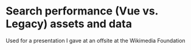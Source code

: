 # Search performance (Vue vs. Legacy) assets and data

Used for a presentation I gave at an offsite at the Wikimedia Foundation
